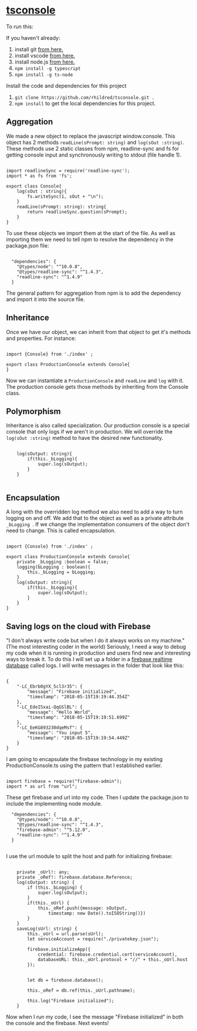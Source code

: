 # <a href="https://github.com/rhildred/tsconsole" target="_blank">tsconsole</a>

To run this:

If you haven't already:

1. install git <a href="https://git-scm.com/downloads" target="_blank">from here.</a>
1. install vscode <a href="https://code.visualstudio.com/download" target="_blank">from here.</a>
1. install node.js <a href="https://nodejs.org/en/download/" target="_blank">from here.</a>
1. `npm install -g typescript`
1. `npm install -g ts-node`

Install the code and dependencies for this project

1. `git clone https://github.com/rhildred/tsconsole.git .`
1. `npm install` to get the local dependencies for this project.

## Aggregation

We made a new object to replace the javascript window.console. This object has 2 methods `readLine(sPrompt: string)` and `log(sOut :string)`. These methods use 2 static classes from npm, readline-sync and fs for getting console input and synchronously writing to stdout (file handle 1).

```

import readlineSync = require('readline-sync');
import * as fs from 'fs';

export class Console{
    log(sOut : string){
        fs.writeSync(1, sOut + "\n");
    }
    readLine(sPrompt: string): string{
        return readlineSync.question(sPrompt);
    }
}

```

To use these objects we import them at the start of the file. As well as importing them  we need to tell npm to resolve the dependency in the package.json file:

```

  "dependencies": {
    "@types/node": "^10.0.8",
    "@types/readline-sync": "^1.4.3",
    "readline-sync": "^1.4.9"
  }

```

The general pattern for aggregation from npm is to add the dependency and import it into the source file.

## Inheritance

Once we have our object, we can inherit from that object to get it's methods and properties. For instance:

```

import {Console} from './index' ;

export class ProductionConsole extends Console{
}

```


Now we can instantiate a `ProductionConsole` and `readLine` and `log` with it. The production console gets those methods by inheriting from the Console class.

## Polymorphism

Inheritance is also called specialization. Our production console is a special console that only logs if we aren't in production.
We will override the `log(sOut :string)` method to have the desired new functionality.

```

    log(sOutput: string){
        if(this._bLogging){
            super.log(sOutput);
        }
    }


```

## Encapsulation

A long with the overridden log method we also need to add a way to turn logging on and off. We add that to the object as well as a private attribute `_bLogging `. If we change the implementation consumers of the object don't need to change. This is called encapsulation.


```

import {Console} from './index' ;

export class ProductionConsole extends Console{
    private _bLogging :boolean = false;
    logging(bLogging : boolean){
        this._bLogging = bLogging;
    }
    log(sOutput: string){
        if(this._bLogging){
            super.log(sOutput);
        }
    }
}

```

## Saving logs on the cloud with Firebase

"I don't always write code but when I do it always works on my machine." (The most interesting coder in the world) Seriously, I need a way to debug my code when it is running in production and users find new and interesting ways to break it. To do this I will set up a folder in a [firebase realtime database](https://console.firebase.google.com/) called logs. I will write messages in the folder that look like this:

```

{
    "-LC_Ebrb0gYX_5cl3r35": {
        "message": "Firebase initialized",
        "timestamp": "2018-05-15T19:19:44.354Z"
    },
    "-LC_EdeI5xai-QqGSlBL": {
        "message": "Hello World",
        "timestamp": "2018-05-15T19:19:51.699Z"
    },
    "-LC_EeKG893230dqeMsf": {
        "message": "You input 5",
        "timestamp": "2018-05-15T19:19:54.449Z"
    }
}

```

I am going to encapsulate the firebase technology in my existing ProductionConsole.ts using the pattern that I established earlier.

```

import firebase = require("firebase-admin");
import * as url from "url";

```

These get firebase and url into my code. Then I update the package.json to include the implementing node module.

```
  "dependencies": {
    "@types/node": "^10.0.8",
    "@types/readline-sync": "^1.4.3",
    "firebase-admin": "^5.12.0",
    "readline-sync": "^1.4.9"
  }


```

I use the url module to split the host and path for initializing firebase:

```

    private _oUrl!: any;
    private _oRef!: firebase.database.Reference;
    log(sOutput: string) {
        if (this._bLogging) {
            super.log(sOutput);
        }
        if(this._oUrl) {
            this._oRef.push({message: sOutput, 
                timestamp: new Date().toISOString()})
        }
    }
    saveLog(sUrl: string) {
        this._oUrl = url.parse(sUrl);
        let serviceAccount = require("./privatekey.json");

        firebase.initializeApp({
            credential: firebase.credential.cert(serviceAccount),
            databaseURL: this._oUrl.protocol + "//" + this._oUrl.host
        });


        let db = firebase.database();

        this._oRef = db.ref(this._oUrl.pathname);

        this.log("Firebase initialized");
    }

```

Now when I run my code, I see the message "Firebase initialized" in both the console and the firebase. Next events!